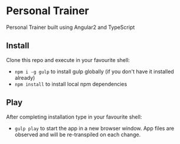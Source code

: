 # Personal Trainer

Personal Trainer built using Angular2 and TypeScript

## Install

Clone this repo and execute in your favourite shell:

* `npm i -g gulp` to install gulp globally (if you don't have it installed already)
* `npm install` to install local npm dependencies

## Play

After completing installation type in your favourite shell:

* `gulp play` to start the app in a new browser window. App files are observed and will be re-transpiled on each change.
